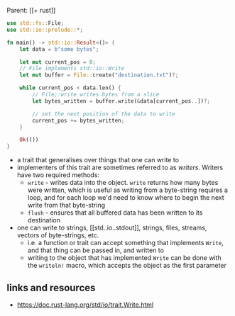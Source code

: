 Parent: [[+ rust]]

```rust
use std::fs::File;
use std::io::prelude::*;

fn main() -> std::io::Result<()> {
    let data = b"some bytes";

    let mut current_pos = 0;
    // File implements std::io::Write
    let mut buffer = File::create("destination.txt")?;

    while current_pos < data.len() {
        // File;:write writes bytes from a slice
        let bytes_written = buffer.write(&data[current_pos..])?;

        // set the next position of the data to write
        current_pos += bytes_written;
    }

    Ok(())
}
```

- a trait that generalises over things that one can write to
- implementers of this trait are sometimes referred to as _writers_. Writers
    have two required methods:
    * `write` - writes data into the object. `write` returns how many bytes were
        written, which is useful as writing from a byte-string requires a loop,
        and for each loop we'd need to know where to begin the next write from
        that byte-string
    * `flush` - ensures that all buffered data has been written to its
        destination
- one can write to strings, [[std..io..stdout]], strings, files, streams,
    vectors of byte-strings, etc.
    * i.e. a function or trait can accept something that implements `Write`, and
        that thing can be passed in, and written to
    * writing to the object that has implemented `Write` can be done with the
        `writeln!` macro, which accepts the object as the first parameter

## links and resources

- https://doc.rust-lang.org/std/io/trait.Write.html
